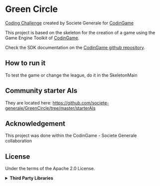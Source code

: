# Green Circle 

[Coding Challenge](https://www.codingame.com/contests/green-circle) created by Societe Generale for [CodinGame](https://codingame.com)

This project is based on the skeleton for the creation of a game using the Game Engine Toolkit of [CodinGame](https://codingame.com).

Check the SDK documentation on the [CodinGame github repository](https://github.com/CodinGame/codingame-sdk-doc).

## How to run it
To test the game or change the league, do it in the SkeletonMain

## Community starter AIs
They are located here:
https://github.com/societe-generale/GreenCircle/tree/master/starterAIs


## Acknowledgement
This project was done within the CodinGame - Societe Generale collaboration

  
## License
Under the terms of the Apache 2.0 License.
  
<details><summary> <b>Third Party Libraries </b></summary>
  
| Component   | Version     | License  |
| ----------- | ----------- |----------|
| [codingame.gameengine.core](https://github.com/CodinGame/codingame-game-engine/tree/master/engine/core) | 3.15.0 | [MIT](https://github.com/CodinGame/codingame-game-engine/blob/master/LICENSE.txt) |
| [codingame.gameengine.runner](https://github.com/CodinGame/codingame-game-engine/tree/master/runner) | 3.15.0 | [MIT](https://github.com/CodinGame/codingame-game-engine/blob/master/LICENSE.txt) |
| [codingame.gameengine.module-entities](https://github.com/CodinGame/codingame-game-engine/tree/master/engine/modules/entities) | 3.15.0 | [MIT](https://github.com/CodinGame/codingame-game-engine/blob/master/LICENSE.txt) |
| [codingame.gameengine.module-endscreen](https://github.com/CodinGame/codingame-game-engine/tree/master/engine/modules/endscreen) | 3.15.0 | [MIT](https://github.com/CodinGame/codingame-game-engine/blob/master/LICENSE.txt) |
| [org.apache.commons.commons-lang3](https://github.com/apache/commons-lang)| 3.12.0 | [Apache 2.0](https://github.com/apache/commons-lang/blob/master/LICENSE.txt) |
</details>


